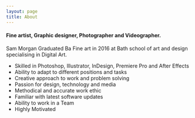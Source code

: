 ```yaml
---
layout: page
title: About
---
```


#### Fine artist, Graphic designer, Photographer and Videographer.

Sam Morgan
Graduated Ba Fine art in 2016 at Bath school of art and design specialising in Digital Art.

- Skilled in Photoshop, Illustrator, InDesign, Premiere Pro and After Effects
- Ability to adapt to different positions and tasks
- Creative approach to work and problem solving
- Passion for design, technology and media
- Methodical and accurate work ethic
- Familiar with latest software updates
- Ability to work in a Team
- Highly Motivated
